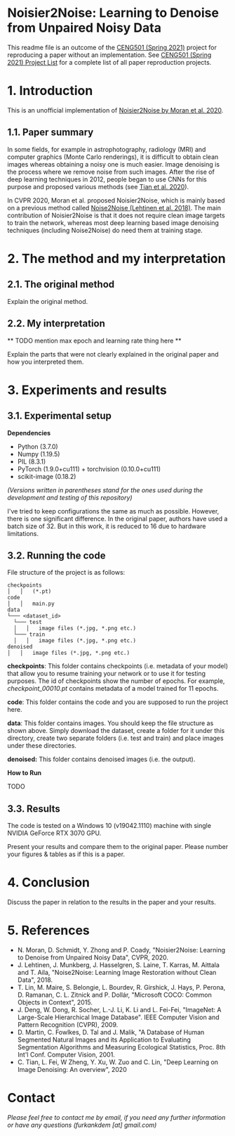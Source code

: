 # Noisier2Noise: Learning to Denoise from Unpaired Noisy Data

This readme file is an outcome of the [CENG501 (Spring 2021)](http://kovan.ceng.metu.edu.tr/~sinan/DL/) project for reproducing a paper without an implementation. See [CENG501 (Spring 2021) Project List](https://github.com/sinankalkan/CENG501-Spring2021) for a complete list of all paper reproduction projects.

# 1. Introduction

This is an unofficial implementation of [Noisier2Noise by Moran et al. 2020](https://arxiv.org/abs/1910.11908).

## 1.1. Paper summary

In some fields, for example in astrophotography, radiology (MRI) and computer graphics (Monte Carlo renderings), it is difficult to obtain clean images whereas obtaining a noisy one is much easier. Image denoising is the process where we remove noise from such images. After the rise of deep learning techniques in 2012, people began to use CNNs for this purpose and proposed various methods (see [Tian et al. 2020](https://arxiv.org/abs/1912.13171)). 

In CVPR 2020, Moran et al. proposed Noisier2Noise, which is mainly based on a previous method called [Noise2Noise (Lehtinen et al. 2018)](https://arxiv.org/abs/1803.04189). The main contribution of Noisier2Noise is that it does not require clean image targets to train the network, whereas most deep learning based image denoising techniques (including Noise2Noise) do need them at training stage.

# 2. The method and my interpretation

## 2.1. The original method

Explain the original method.

## 2.2. My interpretation 

** TODO mention max epoch and learning rate thing here **

Explain the parts that were not clearly explained in the original paper and how you interpreted them.

# 3. Experiments and results

## 3.1. Experimental setup

**Dependencies**

* Python (3.7.0)
* Numpy (1.19.5)
* PIL (8.3.1)
* PyTorch (1.9.0+cu111) + torchvision (0.10.0+cu111)
* scikit-image (0.18.2)

_(Versions written in parentheses stand for the ones used during the development and testing of this repository)_

I've tried to keep configurations the same as much as possible. However, there is one significant difference. In the original paper, authors have used a batch size of 32. But in this work, it is reduced to 16 due to hardware limitations. 

## 3.2. Running the code

File structure of the project is as follows:

```
checkpoints
│   │   (*.pt)
code
│   │   main.py
data
└─── <dataset_id>
  └─── test
  │   │   image files (*.jpg, *.png etc.)
  └─── train
  │   │   image files (*.jpg, *.png etc.)
denoised
│   │   image files (*.jpg, *.png etc.)
```

**checkpoints**: This folder contains checkpoints (i.e. metadata of your model) that allow you to resume training your network or to use it for testing purposes. The id of checkpoints show the number of epochs. For example, _checkpoint_00010.pt_ contains metadata of a model trained for 11 epochs.

**code**: This folder contains the code and you are supposed to run the project here.

**data**: This folder contains images. You should keep the file structure as shown above. Simply download the dataset, create a folder for it under this directory, create two separate folders (i.e. test and train) and place images under these directories.

**denoised:** This folder contains denoised images (i.e. the output).

**How to Run**

TODO

## 3.3. Results

The code is tested on a Windows 10 (v19042.1110) machine with single NVIDIA GeForce RTX 3070 GPU.

Present your results and compare them to the original paper. Please number your figures & tables as if this is a paper.

# 4. Conclusion

Discuss the paper in relation to the results in the paper and your results.

# 5. References

* N. Moran, D. Schmidt, Y. Zhong and P. Coady, "Noisier2Noise: Learning to Denoise from Unpaired Noisy Data", CVPR, 2020.
* J. Lehtinen, J. Munkberg, J. Hasselgren, S. Laine, T. Karras, M. Aittala and T. Aila, "Noise2Noise: Learning Image Restoration without Clean Data", 2018.
* T. Lin, M. Maire, S. Belongie, L. Bourdev, R. Girshick, J. Hays, P. Perona, D. Ramanan, C. L. Zitnick and P. Dollár, "Microsoft COCO: Common Objects in Context", 2015.
* J. Deng, W. Dong, R. Socher, L.-J. Li, K. Li and L. Fei-Fei, "ImageNet: A Large-Scale Hierarchical Image Database". IEEE Computer Vision and Pattern Recognition (CVPR), 2009.
* D. Martin, C. Fowlkes, D. Tal and J. Malik, "A Database of Human Segmented Natural Images and its Application to Evaluating Segmentation Algorithms and Measuring Ecological Statistics, Proc. 8th Int'l Conf. Computer Vision, 2001.
* C. Tian, L. Fei, W Zheng, Y. Xu, W. Zuo and C. Lin, "Deep Learning on Image Denoising: An overview", 2020

# Contact

_Please feel free to contact me by email, if you need any further information or have any questions (furkankdem [at] gmail.com)_
